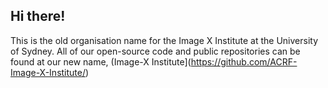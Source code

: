 ## Hi there!

This is the old organisation name for the Image X Institute at the University of Sydney.
All of our open-source code and public repositories can be found at our new name, (Image-X Institute](https://github.com/ACRF-Image-X-Institute/)
